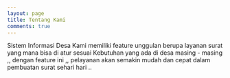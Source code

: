 ```yaml
---
layout: page
title: Tentang Kami
comments: true
---
```


Sistem Informasi Desa Kami memiliki feature unggulan berupa layanan surat yang mana bisa di atur sesuai
Kebutuhan yang ada di desa masing - masing ,, dengan feature ini ,, pelayanan akan semakin mudah dan cepat 
dalam pembuatan surat sehari hari .. 

